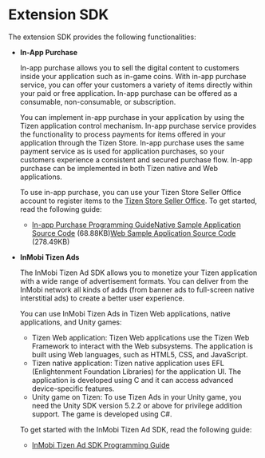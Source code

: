# Extension SDK

The extension SDK provides the following functionalities:

- **In-App Purchase**

  In-app purchase allows you to sell the digital content to customers inside your application such as in-game coins. With in-app purchase service, you can offer your customers a variety of items directly within your paid or free application. In-app purchase can be offered as a consumable, non-consumable, or subscription.

  You can implement in-app purchase in your application by using the Tizen application control mechanism. In-app purchase service provides the functionality to process payments for items offered in your application through the Tizen Store. In-app purchase uses the same payment service as is used for application purchases, so your customers experience a consistent and secured purchase flow. In-app purchase can be implemented in both Tizen native and Web applications.

  To use in-app purchase, you can use your Tizen Store Seller Office account to register items to the [Tizen Store Seller Office](http://seller.tizenstore.com/). To get started, read the following guide:

  - [In-app Purchase Programming Guide](in-app-purchase.md)[Native Sample Application Source Code](https://developer.tizen.org/sites/default/files/page/native_sample_application_source_code_20151222.zip) (68.88KB)[Web Sample Application Source Code](https://developer.tizen.org/sites/default/files/page/web_sample_application_source_code_20150113.zip) (278.49KB)

- **InMobi Tizen Ads**

  The InMobi Tizen Ad SDK allows you to monetize your Tizen application with a wide range of advertisement formats. You can deliver from the InMobi network all kinds of adds (from banner ads to full-screen native interstitial ads) to create a better user experience.

  You can use InMobi Tizen Ads in Tizen Web applications, native applications, and Unity games:

  - Tizen Web application: Tizen Web applications use the Tizen Web Framework to interact with the Web subsystems. The application is built using Web languages, such as HTML5, CSS, and JavaScript.
  - Tizen native application: Tizen native application uses EFL (Enlightenment Foundation Libraries) for the application UI. The application is developed using C and it can access advanced device-specific features.
  - Unity game on Tizen: To use Tizen Ads in your Unity game, you need the Unity SDK version 5.2.2 or above for privilege addition support. The game is developed using C#.

  To get started with the InMobi Tizen Ad SDK, read the following guide:

  - [InMobi Tizen Ad SDK Programming Guide](tizen-inapp-sdk.md)